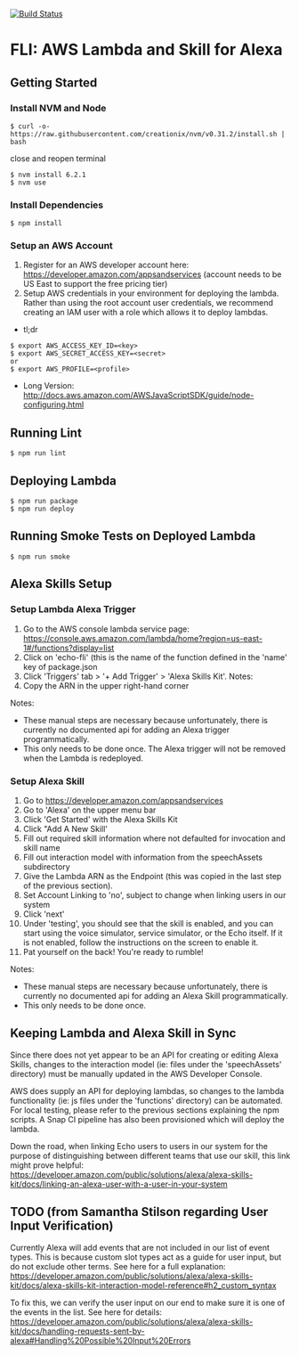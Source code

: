 [![Build Status](https://snap-ci.com/ThoughtWorksInc/echo-fli/branch/master/build_image)](https://snap-ci.com/ThoughtWorksInc/echo-fli/branch/master)

# FLI: AWS Lambda and Skill for Alexa

## Getting Started

### Install NVM and Node
```
$ curl -o- https://raw.githubusercontent.com/creationix/nvm/v0.31.2/install.sh | bash
```
close and reopen terminal

```
$ nvm install 6.2.1
$ nvm use
```

### Install Dependencies
```
$ npm install
```

### Setup an AWS Account
1. Register for an AWS developer account here: https://developer.amazon.com/appsandservices
 (account needs to be US East to support the free pricing tier)  
2. Setup AWS credentials in your environment for deploying the lambda. Rather than using the root account user credentials,
we recommend creating an IAM user with a role which allows it to deploy lambdas.
  * tl;dr
```
$ export AWS_ACCESS_KEY_ID=<key>
$ export AWS_SECRET_ACCESS_KEY=<secret>
or
$ export AWS_PROFILE=<profile>
```
  * Long Version: http://docs.aws.amazon.com/AWSJavaScriptSDK/guide/node-configuring.html

## Running Lint
```
$ npm run lint
```

## Deploying Lambda
```
$ npm run package
$ npm run deploy
```

## Running Smoke Tests on Deployed Lambda
```
$ npm run smoke
```

## Alexa Skills Setup

### Setup Lambda Alexa Trigger

1. Go to the AWS console lambda service page: https://console.aws.amazon.com/lambda/home?region=us-east-1#/functions?display=list
2. Click on 'echo-fli' (this is the name of the function defined in the 'name' key of package.json
3. Click 'Triggers' tab > '+ Add Trigger' > 'Alexa Skills Kit'. Notes:
4. Copy the ARN in the upper right-hand corner  

Notes:
- These manual steps are necessary because unfortunately, there is currently no documented api for adding an Alexa trigger programmatically.
- This only needs to be done once. The Alexa trigger will not be removed when the Lambda is redeployed.

### Setup Alexa Skill

1. Go to https://developer.amazon.com/appsandservices  
2. Go to 'Alexa' on the upper menu bar  
3. Click 'Get Started' with the Alexa Skills Kit  
4. Click "Add A New Skill'  
5. Fill out required skill information where not defaulted for invocation and skill name  
6. Fill out interaction model with information from the speechAssets subdirectory  
7. Give the Lambda ARN as the Endpoint (this was copied in the last step of the previous section).
8. Set Account Linking to 'no', subject to change when linking users in our system  
9. Click 'next'  
10. Under 'testing', you should see that the skill is enabled, and you can start using the voice simulator, service simulator, or the Echo itself. If it is not enabled, follow the instructions on the screen to enable it.  
11. Pat yourself on the back! You're ready to rumble!  

Notes:
- These manual steps are necessary because unfortunately, there is currently no documented api for adding an Alexa Skill programmatically.
- This only needs to be done once.

## Keeping Lambda and Alexa Skill in Sync

Since there does not yet appear to be an API for creating or editing Alexa Skills, changes to the interaction model (ie: files under the 'speechAssets' directory) must be manually updated in the AWS Developer Console.

AWS does supply an API for deploying lambdas, so changes to the lambda functionality (ie: js files under the 'functions' directory) can be automated. For local testing, please refer to the previous sections explaining the npm scripts. A Snap CI pipeline has also been provisioned which will deploy the lambda.

Down the road, when linking Echo users to users in our system for the purpose of distinguishing between different teams that use our skill, this link might prove helpful: https://developer.amazon.com/public/solutions/alexa/alexa-skills-kit/docs/linking-an-alexa-user-with-a-user-in-your-system

## TODO (from Samantha Stilson regarding User Input Verification)

Currently Alexa will add events that are not included in our list of event types. This is because custom slot types act as a guide for user input, but do not exclude other terms. See here for a full explanation: https://developer.amazon.com/public/solutions/alexa/alexa-skills-kit/docs/alexa-skills-kit-interaction-model-reference#h2_custom_syntax

To fix this, we can verify the user input on our end to make sure it is one of the events in the list. See here for details: https://developer.amazon.com/public/solutions/alexa/alexa-skills-kit/docs/handling-requests-sent-by-alexa#Handling%20Possible%20Input%20Errors
